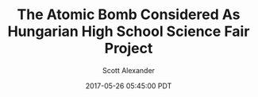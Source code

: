 ---
layout: podcast
title: "The Atomic Bomb Considered As Hungarian High School Science Fair Project"
author: Scott Alexander
description: https://slatestarcodex.com/2017/05/26/the-atomic-bomb-considered-as-hungarian-high-school-science-fair-project/
date: 2017-05-26 05:45:00 PDT
length: 6059100
duration: 1515
guid: the-atomic-bomb-considered-as-hungarian-high-school-science-fair-project
---